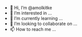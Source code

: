 - 👋 Hi, I’m @amolkitke
- 👀 I’m interested in ...
- 🌱 I’m currently learning ...
- 💞️ I’m looking to collaborate on ...
- 📫 How to reach me ...

<!---
amolkitke/amolkitke is a ✨ special ✨ repository because its `README.md` (this file) appears on your GitHub profile.
You can click the Preview link to take a look at your changes.
--->
